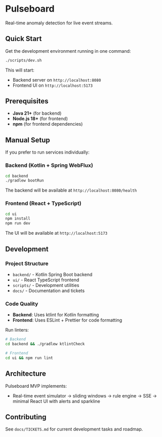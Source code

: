 # Pulseboard

Real-time anomaly detection for live event streams.

## Quick Start

Get the development environment running in one command:

```bash
./scripts/dev.sh
```

This will start:
- Backend server on `http://localhost:8080`
- Frontend UI on `http://localhost:5173`

## Prerequisites

- **Java 21+** (for backend)
- **Node.js 18+** (for frontend)
- **npm** (for frontend dependencies)

## Manual Setup

If you prefer to run services individually:

### Backend (Kotlin + Spring WebFlux)

```bash
cd backend
./gradlew bootRun
```

The backend will be available at `http://localhost:8080/health`

### Frontend (React + TypeScript)

```bash
cd ui
npm install
npm run dev
```

The UI will be available at `http://localhost:5173`

## Development

### Project Structure

- `backend/` - Kotlin Spring Boot backend
- `ui/` - React TypeScript frontend
- `scripts/` - Development utilities
- `docs/` - Documentation and tickets

### Code Quality

- **Backend**: Uses ktlint for Kotlin formatting
- **Frontend**: Uses ESLint + Prettier for code formatting

Run linters:

```bash
# Backend
cd backend && ./gradlew ktlintCheck

# Frontend
cd ui && npm run lint
```

## Architecture

Pulseboard MVP implements:
- Real-time event simulator → sliding windows → rule engine → SSE → minimal React UI with alerts and sparkline

## Contributing

See `docs/TICKETS.md` for current development tasks and roadmap.
